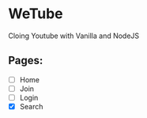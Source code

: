 # WeTube

Cloing Youtube with Vanilla and NodeJS

## Pages:

- [ ] Home
- [ ] Join
- [ ] Login
- [x] Search
